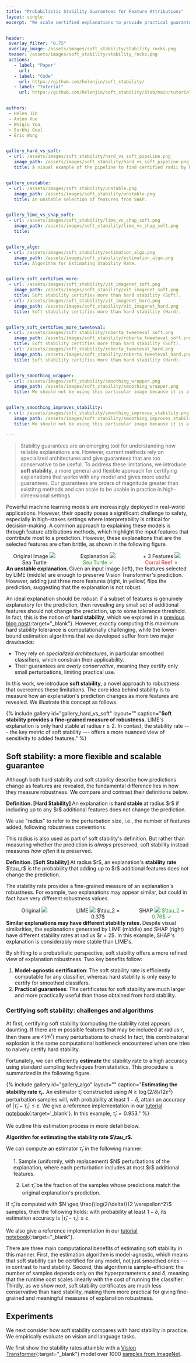 ```yaml
---
title: "Probabilistic Stability Guarantees for Feature Attributions"
layout: single
excerpt: "We scale certified explanations to provide practical guarantees in high-dimensional settings."


header:
 overlay_filter: "0.75"
 overlay_image: /assets/images/soft_stability/stability_rocks.png
 teaser: /assets/images/soft_stability/stability_rocks.png
 actions:
   - label: "Paper"
     url:
   - label: "Code"
     url: https://github.com/helenjin/soft_stability/
   - label: "Tutorial"
     url: https://github.com/helenjin/soft_stability/blob/main/tutorial.ipynb


authors:
 - Helen Jin
 - Anton Xue
 - Weiqiu You
 - Surbhi Goel
 - Eric Wong


gallery_hard_vs_soft:
 - url: /assets/images/soft_stability/hard_vs_soft_pipeline.png
   image_path: /assets/images/soft_stability/hard_vs_soft_pipeline.png
   title: A visual example of the pipeline to find certified radii by hard stability vs. soft stability.


gallery_unstable:
 - url: /assets/images/soft_stability/unstable.png
   image_path: /assets/images/soft_stability/unstable.png
   title: An unstable selection of features from SHAP.


gallery_lime_vs_shap_soft:
 - url: /assets/images/soft_stability/lime_vs_shap_soft.png
   image_path: /assets/images/soft_stability/lime_vs_shap_soft.png
   title: 


gallery_algo:
 - url: /assets/images/soft_stability/estimation_algo.png
   image_path: /assets/images/soft_stability/estimation_algo.png
   title: Algorithm for Estimating Stability Rate.


gallery_soft_certifies_more:
 - url: /assets/images/soft_stability/vit_imagenet_soft.png
   image_path: /assets/images/soft_stability/vit_imagenet_soft.png
   title: Soft stability certifies more than hard stability (Soft).
 - url: /assets/images/soft_stability/vit_imagenet_hard.png
   image_path: /assets/images/soft_stability/vit_imagenet_hard.png
   title: Soft stability certifies more than hard stability (Hard).


gallery_soft_certifies_more_tweeteval:
 - url: /assets/images/soft_stability/roberta_tweeteval_soft.png
   image_path: /assets/images/soft_stability/roberta_tweeteval_soft.png
   title: Soft stability certifies more than hard stability (Soft).
 - url: /assets/images/soft_stability/roberta_tweeteval_hard.png
   image_path: /assets/images/soft_stability/roberta_tweeteval_hard.png
   title: Soft stability certifies more than hard stability (Hard).


gallery_smoothing_wrapper:
 - url: /assets/images/soft_stability/smoothing_wrapper.png
   image_path: /assets/images/soft_stability/smoothing_wrapper.png
   title: We should not be using this particular image because it is a screenshot.


gallery_smoothing_improves_stability:
 - url: /assets/images/soft_stability/smoothing_improves_stability.png
   image_path: /assets/images/soft_stability/smoothing_improves_stability.png
   title: We should not be using this particular image because it is a screenshot.

---
```


<script>
MathJax = {
  tex: {
    inlineMath: [['$', '$'], ['\\(', '\\)']],
    displayMath: [['$$', '$$'], ['\\[', '\\]']]
  }
};
</script>
<script id="MathJax-script" async src="https://cdn.jsdelivr.net/npm/mathjax@3/es5/tex-mml-chtml.js"></script>

<script src="https://cdn.plot.ly/plotly-2.29.1.min.js"></script>


<style>
    /* Basic styles for tabs */
    .tab-container { display: flex; cursor: pointer; }
    .tab { padding: 10px 20px; margin-right: 5px; background: #ddd; border-radius: 5px; }
    .tab.active { background: #aaa; font-weight: bold; }
    #plot-container { margin-top: 20px; }

    .plot-row {
        display: flex;
        gap: 20px; /* Optional spacing between plots */
    }

    .plot-box {
        flex: 1;                      /* Each plot takes 50% of row */
        position: relative;
        padding-bottom: 43%;         /* Aspect ratio: height = 43% of width */
    }

    .plot-inner {
        position: absolute;
        top: 0; left: 0;
        width: 100%;
        height: 100%;
    }

</style>


> Stability guarantees are an emerging tool for understanding how reliable explanations are.
> However, current methods rely on specialized architectures and give guarantees that are too conservative to be useful.
> To address these limitations, we introduce **soft stability**, a more general and flexible approach for certifying explanations that works with any model and gives more useful guarantees. 
> Our guarantees are orders of magnitude greater than existitng methods and can scale to be usable in practice in high-dimensional settings.


Powerful machine learning models are increasingly deployed in real-world applications. 
However, their opacity poses a significant challenge to safety, especially in high-stakes settings where interpretability is critical for decision-making. 
A common approach to explaining these models is through feature attributions methods, which highlight the input features that contribute most to a prediction.
However, these explanations that are the selected features are often brittle, as shown in the following figure.


<!--
{% include gallery id="gallery_unstable" layout="" caption="**(Anton: THIS IMAGE WILL BE REPLACED) An unstable selection of features from LIME.**\\
Given an input image (top), [LIME](https://github.com/marcotcr/lime){:target='_blank'} selects features it deems important for the classifier $f$'s prediction (middle). However, adding just four additional features causes the prediction to change from 'Walker hound' to 'Beagle' (bottom). This suggests that the explanation is highly sensitive to the inclusion of additional features, making it unreliable."%}
-->

<figure style="display:flex; margin:auto; gap:20px;">
  <div style="flex:1; text-align:center;">
    Original Image
    <img src="/assets/images/soft_stability/turtle_original.png"/>
    <br> Sea Turtle
  </div>

  <div style="flex:1; text-align:center;">
    Explanation
    <img src="/assets/images/soft_stability/turtle_lime.png"/>
    <br> <span style="color: #2ca02c">Sea Turtle ✓</span>
  </div>

  <div style="flex:1; text-align:center;">
    + 3 Features
    <img src="/assets/images/soft_stability/turtle_lime_pertb.png"/>
    <br> <span style="color: #d62728">Corral Reef ✗</span>
  </div>
</figure>

<figcaption>
  <strong> An unstable explanation. </strong>
  Given an input image (left), the features selected by LIME (middle) are enough to preserve Vision Transformer's prediction.
  However, adding just three more features (right, in yellow) flips the prediction, suggesting that the explanation is not robust.
</figcaption>




An ideal explanation should be *robust*: if a subset of features is genuinely explanatory for the prediction, then revealing any small set of additional features should not change the prediction, up to some tolerance threshold.
In fact, this is the notion of **hard stability**, which we explored in a [previous blog post](https://debugml.github.io/multiplicative-smoothing/){:target="_blank"}.
However, exactly computing this maximum hard stability tolerance is computationally challenging, while the lower-bound estimation algorithms that we developed suffer from two major drawbacks:

- They rely on *specialized architectures*, in particular smoothed classifiers, which constrain their applicability.
- Their guarantees are *overly conservative*, meaning they certify only small perturbations, limiting practical use.

In this work, we introduce **soft stability**, a novel approach to robustness that overcomes these limitations.
The core idea behind stability is to measure how an explanation's prediction changes as more features are revealed.
We illustrate this concept as follows.

{% include gallery id="gallery_hard_vs_soft" layout="" caption="**Soft stability provides a fine-grained measure of robustness.** LIME's explanation is only hard stable at radius $r \leq 2$.
In contast, the stability rate --- the key metric of soft stability --- offers a more nuanced view of sensitivity to added features." %}



<!--
[Eric] This notion of stability ... (dont say our previous work)
move this part up, just jump into soft stability in this section

[Our previous work](https://debugml.github.io/multiplicative-smoothing/){:target="_blank"} introduced **hard stability**, a property that ensures a prediction remains unchanged for perturbations up to a certain tolerance. 
However, determining this tolerance is challenging: computing the maximum tolerance is computationally expensive, while a lower bound requires specialized architectures (smoothed classifiers). 
Because it is difficult to provably guarantee to what point explanations remain hard stable, we propose an alternative approach.
-->

<!-- even then, the certifiable tolerance is often too small to be practical and lower than empirically observed limits. -->

## Soft stability: a more flexible and scalable guarantee


Although both hard stability and soft stability describe how predictions change as features are revealed, the fundamental difference lies in how they measure robustness.
We compare and contrast their definitions below.


<div class="notice--danger">
<strong> Definition. [Hard Stability] </strong>
An explanation is <strong> hard stable </strong> at radius $r$ if including up to any $r$ additional features does not change the prediction.
</div>

We use "radius" to refer to the perturbation size, i.e., the number of features added, following robustness conventions.
<!-- To further clarify naming conventions, this is was also known as [incemental stability](https://debugml.github.io/multiplicative-smoothing/#lipschitz-smoothness-for-incremental-stability). -->
This radius is also used as part of soft stability's definition.
But rather than measuring whether the prediction is *always* preserved, soft stability instead measures *how often* it is preserved.


<div class="notice--info">
<strong> Definition. [Soft Stability] </strong>
At radius $r$, an explanation's <strong> stability rate </strong> $\tau_r$ is the probability that adding up to $r$ additional features does not change the prediction. 
</div>


The stability rate provides a fine-grained measure of an explanation's robustness.
For example, two explanations may appear similar, but could in fact have very different robustness values.


<!--
{% include gallery id="gallery_lime_vs_shap_soft" layout="" caption="**Soft stability is a fine-grained measure of explanation robustness.**" %}
-->


<figure style="display:flex; margin:auto; gap:20px;">
  <div style="flex:1; text-align:center;">
    Original
    <img src="/assets/images/soft_stability/cat_original.png"/>
    <!-- <br> -->
  </div>

  <div style="flex:1; text-align:center;">
    LIME
    <img src="/assets/images/soft_stability/cat_lime.png"/>
    <!-- <br> -->
    <!-- <span style="color: #d62728">$\tau_2 = 0.37$ ✗</span> -->
    $\tau_2 = 0.37$
    <!--
    <br> <span style="color: #2ca02c">Sea Turtle ✓</span>
    -->
  </div>

  <div style="flex:1; text-align:center;">
    SHAP
    <img src="/assets/images/soft_stability/turtle_lime_pertb.png"/>
    <!-- <br> -->
    <span style="color: #2ca02c">$\tau_2 = 0.76$ ✓</span>
    <!--
    <br> <span style="color: #d62728">Corral Reef ✗</span>
    -->
  </div>
</figure>

<figcaption>
  <strong> Similar explanations may have different stability rates. </strong>
  Despite visual similarities, the explanations generated by LIME (middle) and SHAP (right) have different stability rates at radius $r = 2$.
  In this example, SHAP's explanation is considerably more stable than LIME's.
</figcaption>






By shifting to a probabilistic perspective, soft stability offers a more refined view of explanation robustness.
Two key benefits follow:
1. **Model-agnostic certification**: The soft stability rate is efficiently computable for any classifier, whereas hard stability is only easy to certify for smoothed classifers.
2. **Practical guarantees**: The certificates for soft stability are much larger and more practically useful than those obtained from hard stability.

<!--
In the above 'Walker hound' example, the stability rate at radius $r = 4$ is $\tau_4 = 95.3$%.
Note that soft stability is a generalization of hard stability, which can only give a yes/no statement about robustness---in this case, the explanation is *not* hard stable at radius $r = 4$ because $\tau_4 < 100$%.
By simply shifting to a probabilistic perspective, soft stability offers a more refined view of explanation robustness.
The two key benefits are:
1. **Model-agnostic certification**: The soft stability rate is efficiently computable for any classifier, whereas hard stability is only easy to certify for smoothed classifers.
2. **Practical guarantees**: The certificates for soft stability are much larger and more practically useful than those obtained from hard stability.
-->

### Certifying soft stability: challenges and algorithms
At first, certifying soft stability (computing the stability rate) appears daunting.
If there are $m$ possible features that may be included at radius $r$, then there are $\mathcal{O}(m^r)$ many perturbations to check!
In fact, this combinatorial explosion is the same computational bottleneck encountered when one tries to naively certify hard stability.



<!--
## Technical details
[Eric] merge this part into the previous section, is too redundant currently


The fundamental difference between hard and soft stability lies in how they define robustness:

|  | Formal Mathematical Guarantees | Computational Requirements |
|----------------|-----------|----------------------------|
| **Hard Stability** | *All* perturbations up to $r$ features leave the prediction unchanged. | Expensive to certify; requires smoothed classifiers. |
| **Soft Stability** | The prediction remains unchanged *with high probability*. | Efficient, sample-based estimation. |

Both hard stability and soft stability describe how predictions change as features are revealed. 
Hard stability ensures that revealing up to $r$ features *always* preserves the prediction, while soft stability measures how often this holds. 
Hard stability is a stricter condition, guaranteeing invariance for all perturbations within $r$, whereas soft stability allows for occasional changes.
When the stability rate reaches 100%, soft stability becomes equivalent to hard stability. This is further illustrated in the figure below.


For the remainder of this section, we will discuss the computational details for certifying hard stability and soft stability. 
-->

<!--
[Eric] two paragraphs only
title: computational problems, why its hard
next title paragraph: here is our algorithm to solve this
-->

<!--
### Computational difficulties in certifying hard stability
Certifying hard stability is challenging because determining the maximum tolerance---the largest perturbation radius at which the prediction remains unchanged---requires exhaustively checking all possible perturbations up to that radius to ensure none cause a prediction flip. 
When a classifier lacks mathematically convenient properties, this process becomes computationally intractable, especially in high-dimensional spaces where the number of possible perturbations grows rapidly. 
For instance, if there are $m$ possible features that can be included, the total number of cases to check up to radius $r \leq m$ is given by $\binom{m}{1} + \binom{m}{2} + \cdots + \binom{m}{r}$, leading to a combinatorial explosion of $\mathcal{O}(m^r)$ complexity that makes brute-force verification impractical for real-world models.

To address this challenge, prior work relies on [smoothing classifiers](#mild-smoothing-improves-soft-stability),
to attain mathematical properties more amenable for hard stability certification.
Specifically, computing a lower bound on the maximum tolerance becomes more tractable with a smoothed classifier.
However, smoothed classifiers come with significant drawbacks. 
First, the resulting stability guarantees only apply to the smoothed classifier rather than the original one.
Second, because smoothing often degrades accuracy, the guarantees are with respect to an (often) worse model.
Third, the bounds tend to be too conservative, certifying much smaller perturbation radii than what empirical sampling suggests is achievable ([Xue et al. 2024, Section 4.1](https://arxiv.org/abs/2307.05902){:target="_blank"}).
This discrepancy limits the practical utility of smoothed classifiers for stability certification.
-->

Fortunately, we can efficiently **estimate** the stability rate to a high accuracy using standard sampling techniques from statistics.
This procedure is summarized in the following figure.


{% include gallery id="gallery_algo" layout="" caption="**Estimating the stability rate $\tau_r$.** An estimator $\hat{\tau}_r$ constructed using $N \geq \log(2/\delta) / (2 \varepsilon^2)$ perturbation samples will, with probability at least $1 - \delta$, attain an accuracy of $\lvert \hat{\tau}_r - \tau_r \rvert \leq \varepsilon$. We give a reference implementation in our [tutorial notebook](https://github.com/helenjin/soft_stability/blob/main/tutorial.ipynb){:target='_blank'}. In this example, $\hat{\tau}_r = 0.953$." %}


We outline this estimation process in more detail below.

<div class="notice--success">
<strong>Algorithm for estimating the stability rate $\tau_r$.</strong> <br>

We can compute an estimator $\hat{\tau}_r$ in the following manner: <br>

<div style="margin-left: 20px;">
1. Sample (uniformly, with replacement) $N$ perturbations of the explanation, where each perturbation includes at most $r$ additional features. <br>

2. Let $\hat{\tau}_r$ be the fraction of the samples whose predictions match the original explanation's prediction. <br>
</div>
 
If $\hat{\tau}_r$ is computed with $N \geq \frac{\log(2/\delta)}{2 \varepsilon^2}$ samples, then the following holds: 
with probability at least $1 - \delta$, its estimation accuracy is $\lvert \hat{\tau}_r - \tau_r \rvert \leq \varepsilon$.
</div>


We also give a reference implementation in our [tutorial notebook](https://github.com/helenjin/soft_stability/blob/main/tutorial.ipynb){:target="_blank"}. 


There are three main computational benefits of estimating soft stability in this manner.
First, the estimation algorithm is model-agnostic, which means that soft stability can be certified for any model, not just smoothed ones --- in contrast to hard stability.
Second, this algorithm is sample-efficient: the number of samples depends only on the hyperparameters $\varepsilon$ and $\delta$, meaning that the runtime cost scales linearly with the cost of running the classifier.
Thirdly, as we show next, soft stability certificates are much less conservative than hard stability, making them more practical for giving fine-grained and meaningful measures of explanation robustness.

<!--
[Eric] say this later

Thirdly, as our subsequent experiments will show, soft stability certificates are much less conservative than hard stability, making them more practical for measuring the robustness of explanations.
Next, we give some experimental evaluations that compare soft and hard stability in practice.
-->



## Experiments

We next consider how soft stability compares with hard stability in practice. 
We empirically evaluate on vision and language tasks.

We first show the stability rates attainble with a [Vision Transformer](https://huggingface.co/google/vit-base-patch16-224){:target="_blank"} model over $1000$ [samples from ImageNet](https://github.com/helenjin/soft_stability/tree/main/imagenet-sample-images).



<div class="plot-row">
  <div class="plot-box"><div id="vit_soft_stability" class="plot-inner"></div></div>
  <div class="plot-box"><div id="vit_hard_stability" class="plot-inner"></div></div>
</div>

<script>
  function plotFromJSON(jsonPath, divID, title) {
    fetch(jsonPath)
      .then(res => res.json())
      .then(data => {
        const radii = data.radii;
        const methods = Object.keys(data).filter(k => k !== 'radii');

        const traces = methods.map(method => ({
          x: radii,
          y: data[method],
          type: 'scatter',
          mode: 'lines+markers',
          name: method,
        }));

        const layout = {
          title: title,
          margin: { t: 40, l: 40, r: 40, b: 40 },
          xaxis: { title: 'Radius' },
          yaxis: { title: 'Stability' }
        };

        Plotly.newPlot(divID, traces, layout, { responsive: true });
      })
      .catch(err => console.error(`Error loading ${jsonPath}:`, err));
  }

  // Plot both datasets
  plotFromJSON('/assets/images/soft_stability/vit_soft_stability.json', 'vit_soft_stability', 'VIT Soft Stability');
  plotFromJSON('/assets/images/soft_stability/vit_hard_stability.json', 'vit_hard_stability', 'VIT Hard Stability');
</script>


<!--
{% include gallery id="gallery_soft_certifies_more" layout="" caption="**Soft stability certifies more than hard stability.** LIME and SHAP showing a sizable advantage over IntGrad, MFABA, and random baselines across all radii." %}
-->

Impressively, the attainably radii at which soft stability are much larger than that of hard stability, by up to two orders of magnitude.
Although this trend is most pertinent for vision, it is also present for language models.
Next, we show the stability rates we can attain on [RoBERTa](https://huggingface.co/cardiffnlp/twitter-roberta-base-sentiment){:target="_blank"} and [TweetEval](https://huggingface.co/datasets/cardiffnlp/tweet_eval){:target="_blank"}.


<div class="plot-row">
  <div class="plot-box"><div id="roberta_soft_stability" class="plot-inner"></div></div>
  <div class="plot-box"><div id="roberta_hard_stability" class="plot-inner"></div></div>
</div>

<script>
  // Plot both datasets
  plotFromJSON('/assets/images/soft_stability/roberta_soft_stability.json', 'roberta_soft_stability', 'RoBERTa Soft Stability');
  plotFromJSON('/assets/images/soft_stability/roberta_hard_stability.json', 'roberta_hard_stability', 'RoBERTa Hard Stability');
</script>



<!--
{% include gallery id="gallery_soft_certifies_more_tweeteval" layout="" caption="**Soft stability certifies more than hard stability.** " %}
-->

A caveat of the soft stability estimation is that it is inherently probabilistic, which directly contrasts with the deterministic style of hard stability.
To boost the estimation confidence, one can take more samples to better approximate the true soft stability rate.

<!--
This trend is most pertinent in the vision task but is also present in the language task.
Furtheremore, for the vision task, we can see that soft stability effectively differentiates various explanation methods, in contrast to hard stability.
Note that a caveat of the soft stability estimation is that it is inherently probabilistic, which directly contrasts with the deterministic style of hard stability.
To boost the estimation confidence, one can take more samples to better approximate the true soft stability rate.
-->


## Mild smoothing improves soft stability
Should we completely abandon smoothing?
Not necessarily!
Although the algorithm for certifying does not require a smoothed classifier, we empirically found that mildly smoothed models often have empirically improved stability rates.
Moreover, we can explain these empirical observations using techniques from [Boolean function analysis](https://en.wikipedia.org/wiki/Analysis_of_Boolean_functions).

<!--
[Eric] we can show empirically that theory stuff
-->
<!-- found that mildly smoothed models often have empirically improved stability rates. -->

<details>
<summary>Click for details</summary>
<div markdown="1">


The particular smoothing implementation we consider involves randomly masking (i.e., dropping, zeroing) features, which we define as follows.

{% include gallery id="gallery_smoothing_wrapper" layout="" caption="**Random masking of a classifier.** Randomly masked copies of the original input are given to a model and the outputs are averaged. Each feature is kept with probability $\lambda$, i.e., dropped with probability $1 - \lambda$. In this example, the task is to classify whether or not lung disease is present." %}


**Definition. [Random Masking]**
For an input $x \in \mathbb{R}^d$ and classifier $f: \mathbb{R}^d \to \mathbb{R}^m$, define the smoothed classifier as $\tilde{f}(x) = \mathbb{E}_{\tilde{x}} f(\tilde{x})$, where independently for each feature $x_i$, the smoothed feature is $\tilde{x}_i = x_i$ with probability $\lambda$, and $\tilde{x}_i = 0$ with probability $1 - \lambda$.
**Smaller $\lambda$ means stronger smoothing.**
{: .notice--info}


In the [original context](https://debugml.github.io/multiplicative-smoothing/){:target="_blank"} of certifying hard stability, this was also referred to as *multiplicative smoothing* because the noise scales the input.
One can think of the smoothing parameter $\lambda$ as the probability that any given feature is kept, i.e., each feature is randomly masked (zeroed, dropped) with probability $1 - \lambda$.
Smoothing becomes stronger as $\lambda$ shrinks: at $\lambda = 1$, no smoothing occurs because $\tilde{x} = x$ always; at $\lambda = 1/2$, half the features of $x$ are zeroed out on average; at $\lambda = 0$, the classifier predicts on an entirely zeroed input because $\tilde{x} = 0_d$.


Importantly, we observe that smoothed classifiers can have improved soft stability, particularly for weaker models!
Below, we show an example for ResNet18, where only 25% of the input is randomly shown.

<div id="plot-container">
  <div class="plot-row">
    <div class="plot-box">
      <div class="plot-inner" id="stability-vs-lambda"></div>
    </div>
  </div>
</div>

<script>
// Load the JSON data and create plot
fetch('/assets/images/soft_stability/resnet_stability_vs_lambda.json')
  .then(response => response.json())
  .then(data => {
    // Create traces for each lambda value
    const traces = [
        {
            x: data.radii,
            y: data.lambda_1_0,
            name: 'λ = 1.0',
            mode: 'lines+markers',
            line: {width: 2},
        },
        {
            x: data.radii,
            y: data.lambda_0_8, 
            name: 'λ = 0.8',
            mode: 'lines+markers',
            line: {width: 2},
        },
        {
            x: data.radii,
            y: data.lambda_0_6,
            name: 'λ = 0.6', 
            mode: 'lines+markers',
            line: {width: 2},
        }
    ];

    const layout = {
        title: 'Stability Rates vs. Smoothing (ResNet18)',
        xaxis: {
            title: 'Radius',
            showgrid: true,
            zeroline: true
        },
        yaxis: {
            title: 'Stability Rate', 
            range: [0, 1],
            showgrid: true,
            zeroline: true
        },
        showlegend: true,
        legend: {
            x: 0.1, // Adjust x position (0 = left, 1 = right)
            y: 0.1,  // Adjust y position (0 = bottom, 1 = top)
            xanchor: 'left', // Anchor point on legend box
            yanchor: 'bottom',  // Anchor point on legend box
            bgcolor: 'rgba(255,255,255,0.8)', // Semi-transparent background
            bordercolor: '#ccc',
            borderwidth: 1
        },
        margin: {
            l: 40,
            r: 40, 
            b: 40,
            t: 40,
            pad: 4
        }
    };

    Plotly.newPlot('stability-vs-lambda', traces, layout, {responsive: true});
})
.catch(error => {
    console.error('Error loading the JSON file:', error);
});
</script>



<!--
{% include gallery id="gallery_smoothing_improves_stability" layout="" caption="**[Anton] this image is a screenshot.**" %}
-->

To study the relation between smoothing and stability rate, we use tools from [Boolean function analysis](https://en.wikipedia.org/wiki/Analysis_of_Boolean_functions){:target="_blank"}.
Our main theoretical finding is as follows.

**Main Result.**  Smoothing improves the worst-case stability rate by a factor of $\lambda$.
{: .notice--success}



In more detail, for any fixed input-explanation pair, the stability rate of any classifier $f$ and the stability rate of its smoothed variant $\tilde{f}$ have the following relationship:



$$
1 - \mathcal{Q} \leq \tau_r (f) \,\, \implies\,\, 1 - \lambda \mathcal{Q} \leq \tau_r (\tilde{f}),
$$

where $\mathcal{Q}$ is a quantity that depends on $f$ (specifically, its Boolean Fourier spectrum).

<!-- 
 and the stability rates are computed with respect to $x$ and $\alpha$. -->


Although this result is on a lower bound, it aligns with our empirical observation that smoothed classifiers tend to be more stable.
Interestingly, we found it challenging to bound this improvement using [standard techniques](https://arxiv.org/abs/2105.10386){:target="_blank"}.
This motivated us to develop novel theoretical tooling, which we leave the details and experiments for in the [paper](){:target="_blank"}.

</div>
</details>


## Conclusion
In this blog post, we explore a practical variant of stability guarantees that improves upon existing methods in the literature.

For more details, please check out our [paper](){:target="_blank"}, [code](https://github.com/helenjin/soft_stability/){:target="_blank"}, and [tutorial](https://github.com/helenjin/soft_stability/blob/main/tutorial.ipynb){:target="_blank"}.


Thank you for reading!
If you find our work helpful, please consider citing it!

```bibtex
@article{jin2025softstability,
 title={Probabilistic Stability Guarantees for Feature Attributions},
 author={Jin, Helen and Xue, Anton and You, Weiqiu and Goel, Surbhi and Wong, Eric},
 journal={arXiv},
 year={2025}
}
```